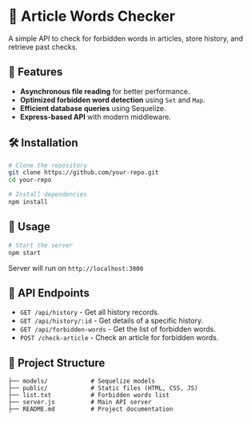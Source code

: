 # 🚀 Article Words Checker

A simple API to check for forbidden words in articles, store history, and retrieve past checks.

## 📌 Features

* **Asynchronous file reading** for better performance.
* **Optimized forbidden word detection** using `Set` and `Map`.
* **Efficient database queries** using Sequelize.
* **Express-based API** with modern middleware.

## 🛠 Installation

```sh
# Clone the repository
git clone https://github.com/your-repo.git
cd your-repo

# Install dependencies
npm install
```

## 🚀 Usage

```sh
# Start the server
npm start
```

Server will run on `http://localhost:3000`

## 🔗 API Endpoints

* `GET /api/history` - Get all history records.
* `GET /api/history/:id` - Get details of a specific history.
* `GET /api/forbidden-words` - Get the list of forbidden words.
* `POST /check-article` - Check an article for forbidden words.

## 📂 Project Structure

```
├── models/            # Sequelize models
├── public/            # Static files (HTML, CSS, JS)
├── list.txt           # Forbidden words list
├── server.js          # Main API server
├── README.md          # Project documentation
```
